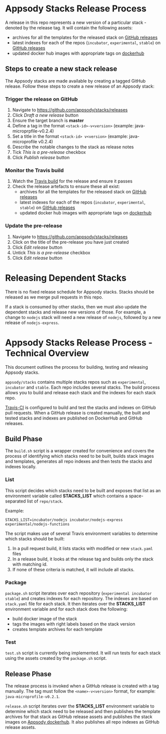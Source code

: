 # Appsody Stacks Release Process
A release in this repo represents a new version of a particular stack - denoted by the release tag. It will contain the following assets:
- archives for all the templates for the released stack on [GitHub releases](https://github.com/appsody/stacks/releases)
- latest indexes for each of the repos (`incubator`, `experimental`, `stable`) on [GitHub releases](https://github.com/appsody/stacks/releases)
- updated docker hub images with appropriate tags on [dockerhub](https://hub.docker.com/u/appsody)

## Steps to create a new stack release
The Appsody stacks are made available by creating a tagged GitHub release. Follow these steps to create a new release of an Appsody stack:

### Trigger the release on GitHub
1. Navigate to https://github.com/appsody/stacks/releases
1. Click _Draft a new release_ button
1. Ensure the target branch is __master__
1. Define a tag in the format `<stack-id>-v<version>` (example: java-microprpfile-v0.2.4)
1. Set a title in the format `<stack-id> v<version>` (example: java-microprofile v0.2.4)
1. Describe the notable changes to the stack as release notes
1. Tick _This is a pre-release_ checkbox
1. Click _Publish release_ button

### Monitor the Travis build
1. Watch the [Travis build](https://travis-ci.com/appsody/stacks) for the release and ensure it passes
1. Check the release artefacts to ensure these all exist:
    - archives for all the templates for the released stack on [GitHub releases](https://github.com/appsody/stacks/releases)
    - latest indexes for each of the repos (`incubator`, `experimental`, `stable`) on [GitHub releases](https://github.com/appsody/stacks/releases)
    - updated docker hub images with appropriate tags on [dockerhub](https://hub.docker.com/u/appsody)

### Update the pre-release
1. Navigate to https://github.com/appsody/stacks/releases
1. Click on the title of the pre-release you have just created
1. Click _Edit release_ button
1. Untick _This is a pre-release_ checkbox
1. Click _Edit release_ button


# Releasing Dependent Stacks
There is no fixed release schedule for Appsody stacks. Stacks should be released as we merge pull requests in this repo.

If a stack is consumed by other stacks, then we must also update the dependent stacks and release new versions of those. For example, a change to `nodejs` stack will need a new release of `nodejs`, followed by a new release of `nodejs-express`.

# Appsody Stacks Release Process - Technical Overview

This document outlines the process for building, testing and releasing Appsody stacks.

`appsody/stacks` contains multiple stacks repos such as `experimental`, `incubator` and `stable`. Each repo includes several stacks. The build process allows you to build and release each stack and the indexes for each stack repo.

[Travis-CI](https://travis-ci.org) is configured to build and test the stacks and indexes on GitHub pull requests. When a GitHub release is created manually, the built and tested stacks and indexes are published on DockerHub and GitHub releases.

## Build Phase

The `build.sh` script is a wrapper created for convenience and covers the process of identifying which stacks need to be built, builds stack images and templates, generates all repo indexes and then tests the stacks and indexes locally.

### List

This script decides which stacks need to be built and exposes that list as an environment variable called **STACKS_LIST** which contains a space-separated list of `repo/stack`.

Example:
```
STACKS_LIST=incubator/nodejs incubator/nodejs-express experimental/nodejs-functions
```

The script makes use of several Travis environment variables to determine which stacks should be built:
1. In a pull request build, it lists stacks with modified or new `stack.yaml` files
1. In a release build, it looks at the release tag and builds only the stack with matching id.
1. If none of these criteria is matched, it will include all stacks.

### Package

`package.sh` script iterates over each repository (`experimental incubator stable`) and creates indexes for each repository. The indexes are based on `stack.yaml` file for each stack. It then iterates over the **STACKS_LIST** environment variable and for each stack does the following:
- build docker image of the stack
- tags the images with right labels based on the stack version
- creates template archives for each template

### Test

`test.sh` script is currently being implemented. It will run tests for each stack using the assets created by the `package.sh` script.

## Release Phase

 The release process is invoked when a GitHub release is created with a tag manually. The tag must follow the `<name>-v<version>` format, for example: `java-microprofile-v0.2.1`.

`release.sh` script iterates over the **STACKS_LIST** environment variable to determine which stack need to be released and then publishes the template archives for that stack as GitHub release assets and publishes the stack images on [Appsody dockerhub](https://hub.docker.com/u/appsody). It also publishes all repo indexes as GitHub release assets.